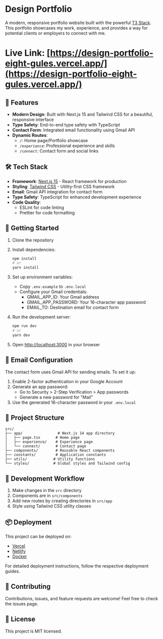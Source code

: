 # Design Portfolio

A modern, responsive portfolio website built with the powerful [T3 Stack](https://create.t3.gg/). This portfolio showcases my work, experience, and provides a way for potential clients or employers to connect with me.

# Live Link: [https://design-portfolio-eight-gules.vercel.app/](https://design-portfolio-eight-gules.vercel.app/)

## 🌟 Features

- **Modern Design**: Built with Next.js 15 and Tailwind CSS for a beautiful, responsive interface
- **Type Safety**: End-to-end type safety with TypeScript
- **Contact Form**: Integrated email functionality using Gmail API
- **Dynamic Routes**:
  - `/`: Home page/Portfolio showcase
  - `/experience`: Professional experience and skills
  - `/connect`: Contact form and social links

## 🛠️ Tech Stack

- **Framework**: [Next.js 15](https://nextjs.org) - React framework for production
- **Styling**: [Tailwind CSS](https://tailwindcss.com) - Utility-first CSS framework
- **Email**: Gmail API integration for contact form
- **Type Safety**: TypeScript for enhanced development experience
- **Code Quality**:
  - ESLint for code linting
  - Prettier for code formatting

## 🚀 Getting Started

1. Clone the repository
2. Install dependencies:
   ```bash
   npm install
   # or
   yarn install
   ```
3. Set up environment variables:
   - Copy `.env.example` to `.env.local`
   - Configure your Gmail credentials:
     - GMAIL_APP_ID: Your Gmail address
     - GMAIL_APP_PASSWORD: Your 16-character app password
     - EMAIL_TO: Destination email for contact form

4. Run the development server:
   ```bash
   npm run dev
   # or
   yarn dev
   ```

5. Open [http://localhost:3000](http://localhost:3000) in your browser

## 📧 Email Configuration

The contact form uses Gmail API for sending emails. To set it up:

1. Enable 2-factor authentication in your Google Account
2. Generate an app password:
   - Go to Security > 2-Step Verification > App passwords
   - Generate a new password for "Mail"
3. Use the generated 16-character password in your `.env.local`

## 📁 Project Structure

```
src/
├── app/                # Next.js 14 app directory
│   ├── page.tsx       # Home page
│   ├── experience/    # Experience page
│   └── connect/       # Contact page
├── components/        # Reusable React components
├── constants/         # Application constants
├── utils/            # Utility functions
└── styles/           # Global styles and Tailwind config
```

## 🔄 Development Workflow

1. Make changes in the `src` directory
2. Components are in `src/components`
3. Add new routes by creating directories in `src/app`
4. Style using Tailwind CSS utility classes

## 📦 Deployment

This project can be deployed on:
- [Vercel](https://create.t3.gg/en/deployment/vercel)
- [Netlify](https://create.t3.gg/en/deployment/netlify)
- [Docker](https://create.t3.gg/en/deployment/docker)

For detailed deployment instructions, follow the respective deployment guides.

## 🤝 Contributing

Contributions, issues, and feature requests are welcome! Feel free to check the issues page.

## 📝 License

This project is MIT licensed.
